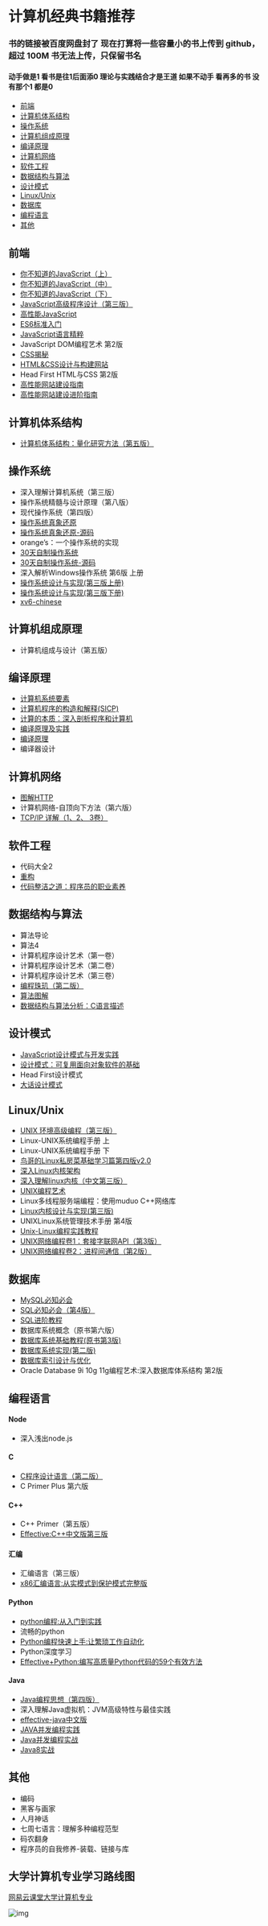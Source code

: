 # 计算机经典书籍推荐

### 书的链接被百度网盘封了 现在打算将一些容量小的书上传到 github，超过 100M 书无法上传，只保留书名

#### 动手做是1 看书是往1后面添0 理论与实践结合才是王道 如果不动手 看再多的书 没有那个1 都是0

* [前端](#前端)
* [计算机体系结构](#计算机体系结构)
* [操作系统](#操作系统)
* [计算机组成原理](#计算机组成原理)
* [编译原理](#编译原理)
* [计算机网络](#计算机网络)
* [软件工程](#软件工程)
* [数据结构与算法](#数据结构与算法)
* [设计模式](#设计模式)
* [Linux/Unix](#LinuxUnix)
* [数据库](#数据库)
* [编程语言](#编程语言)
* [其他](#其他)

## 前端
* [你不知道的JavaScript（上）](https://github.com/woai3c/recommended-books/blob/master/%E5%89%8D%E7%AB%AF/%E4%BD%A0%E4%B8%8D%E7%9F%A5%E9%81%93%E7%9A%84JavaScript%EF%BC%88%E4%B8%8A%E5%8D%B7%EF%BC%89.pdf)
* [你不知道的JavaScript（中）](https://github.com/woai3c/recommended-books/blob/master/%E5%89%8D%E7%AB%AF/%E4%BD%A0%E4%B8%8D%E7%9F%A5%E9%81%93%E7%9A%84JavaScript%EF%BC%88%E4%B8%AD%E5%8D%B7%EF%BC%89.pdf)
* [你不知道的JavaScript（下）](https://github.com/woai3c/recommended-books/blob/master/%E5%89%8D%E7%AB%AF/%E4%BD%A0%E4%B8%8D%E7%9F%A5%E9%81%93%E7%9A%84%20JavaScript%EF%BC%88%E4%B8%8B%E5%8D%B7%EF%BC%89.pdf)
* [JavaScript高级程序设计（第三版）](https://github.com/woai3c/recommended-books/blob/master/%E5%89%8D%E7%AB%AF/JavaScript%E9%AB%98%E7%BA%A7%E7%A8%8B%E5%BA%8F%E8%AE%BE%E8%AE%A1%EF%BC%88%E7%AC%AC3%E7%89%88%EF%BC%89.pdf)
* [高性能JavaScript](https://github.com/woai3c/recommended-books/blob/master/%E5%89%8D%E7%AB%AF/%E9%AB%98%E6%80%A7%E8%83%BDJavaScript.pdf)
* [ES6标准入门](http://es6.ruanyifeng.com/)
* [JavaScript语言精粹](https://github.com/woai3c/recommended-books/blob/master/%E5%89%8D%E7%AB%AF/JavaScript%E8%AF%AD%E8%A8%80%E7%B2%BE%E7%B2%B9%2B%2B%E4%BF%AE%E8%AE%A2%E7%89%88.pdf)
* JavaScript DOM编程艺术 第2版
* [CSS揭秘](https://github.com/woai3c/recommended-books/blob/master/%E5%89%8D%E7%AB%AF/css%E6%8F%AD%E7%A7%98.pdf)
* [HTML&CSS设计与构建网站](https://github.com/woai3c/recommended-books/blob/master/%E5%89%8D%E7%AB%AF/HTML%26CSS%E8%AE%BE%E8%AE%A1%E4%B8%8E%E6%9E%84%E5%BB%BA%E7%BD%91%E7%AB%99.pdf)
* Head First HTML与CSS 第2版
* [高性能网站建设指南](https://github.com/woai3c/recommended-books/blob/master/%E5%89%8D%E7%AB%AF/%E9%AB%98%E6%80%A7%E8%83%BD%E7%BD%91%E7%AB%99%E5%BB%BA%E8%AE%BE%E6%8C%87%E5%8D%97.pdf)
* [高性能网站建设进阶指南](https://github.com/woai3c/recommended-books/blob/master/%E5%89%8D%E7%AB%AF/%E9%AB%98%E6%80%A7%E8%83%BD%E7%BD%91%E7%AB%99%E5%BB%BA%E8%AE%BE%E8%BF%9B%E9%98%B6%E6%8C%87%E5%8D%97.pdf)

## 计算机体系结构
* [计算机体系结构：量化研究方法（第五版）](https://github.com/woai3c/recommended-books/blob/master/%E8%AE%A1%E7%AE%97%E6%9C%BA%E4%BD%93%E7%B3%BB%E7%BB%93%E6%9E%84/%E8%AE%A1%E7%AE%97%E6%9C%BA%E4%BD%93%E7%B3%BB%E7%BB%93%E6%9E%84%EF%BC%9A%E9%87%8F%E5%8C%96%E7%A0%94%E7%A9%B6%E6%96%B9%E6%B3%95%EF%BC%88%E7%AC%AC%E4%BA%94%E7%89%88%EF%BC%89.pdf)

## 操作系统
* 深入理解计算机系统（第三版）
* 操作系统精髓与设计原理（第八版）
* 现代操作系统（第四版）
* [操作系统真象还原](https://github.com/woai3c/recommended-books/blob/master/%E6%93%8D%E4%BD%9C%E7%B3%BB%E7%BB%9F/%E6%93%8D%E4%BD%9C%E7%B3%BB%E7%BB%9F%E7%9C%9F%E8%B1%A1%E8%BF%98%E5%8E%9F.pdf)
* [操作系统真象还原-源码](https://github.com/woai3c/recommended-books/blob/master/%E6%93%8D%E4%BD%9C%E7%B3%BB%E7%BB%9F/%E6%93%8D%E4%BD%9C%E7%B3%BB%E7%BB%9F%E7%9C%9F%E8%B1%A1%E8%BF%98%E5%8E%9F-%E9%99%84%E4%B9%A6%E4%BB%A3%E7%A0%81.tgz)
* orange’s：一个操作系统的实现
* [30天自制操作系统](https://github.com/woai3c/recommended-books/blob/master/%E6%93%8D%E4%BD%9C%E7%B3%BB%E7%BB%9F/30%E5%A4%A9%E8%87%AA%E5%88%B6%E6%93%8D%E4%BD%9C%E7%B3%BB%E7%BB%9F.pdf)
* [30天自制操作系统-源码](https://github.com/woai3c/recommended-books/blob/master/%E6%93%8D%E4%BD%9C%E7%B3%BB%E7%BB%9F/30dayMakeOS-master.zip)
* 深入解析Windows操作系统 第6版 上册
* [操作系统设计与实现(第三版上册)](https://github.com/woai3c/recommended-books/blob/master/%E6%93%8D%E4%BD%9C%E7%B3%BB%E7%BB%9F/%E6%93%8D%E4%BD%9C%E7%B3%BB%E7%BB%9F%E8%AE%BE%E8%AE%A1%E4%B8%8E%E5%AE%9E%E7%8E%B0(%E7%AC%AC%E4%B8%89%E7%89%88%E4%B8%8A%E5%86%8C).pdf)
* [操作系统设计与实现(第三版下册)](https://github.com/woai3c/recommended-books/blob/master/%E6%93%8D%E4%BD%9C%E7%B3%BB%E7%BB%9F/%E6%93%8D%E4%BD%9C%E7%B3%BB%E7%BB%9F%E8%AE%BE%E8%AE%A1%E4%B8%8E%E5%AE%9E%E7%8E%B0%2B%E7%AC%AC3%E7%89%88%2B%E4%B8%8B.pdf)
* [xv6-chinese](https://github.com/woai3c/recommended-books/blob/master/%E6%93%8D%E4%BD%9C%E7%B3%BB%E7%BB%9F/xv6-chinese.pdf)

## 计算机组成原理
* 计算机组成与设计（第五版）

## 编译原理
* [计算机系统要素](https://github.com/woai3c/recommended-books/blob/master/%E7%BC%96%E8%AF%91%E5%8E%9F%E7%90%86/%E8%AE%A1%E7%AE%97%E6%9C%BA%E7%B3%BB%E7%BB%9F%E8%A6%81%E7%B4%A0%EF%BC%9A%E4%BB%8E%E9%9B%B6%E5%BC%80%E5%A7%8B%E6%9E%84%E5%BB%BA%E7%8E%B0%E4%BB%A3%E8%AE%A1%E7%AE%97%E6%9C%BA.pdf)
* [计算机程序的构造和解释(SICP)](https://github.com/woai3c/recommended-books/blob/master/%E7%BC%96%E8%AF%91%E5%8E%9F%E7%90%86/sicp.pdf)
* [计算的本质：深入剖析程序和计算机](https://github.com/woai3c/recommended-books/blob/master/%E7%BC%96%E8%AF%91%E5%8E%9F%E7%90%86/%E8%AE%A1%E7%AE%97%E7%9A%84%E6%9C%AC%E8%B4%A8%EF%BC%9A%E6%B7%B1%E5%85%A5%E5%89%96%E6%9E%90%E7%A8%8B%E5%BA%8F%E5%92%8C%E8%AE%A1%E7%AE%97%E6%9C%BA_%E6%88%AA%E5%8F%96%E7%89%88.pdf)
* [编译原理及实践](https://github.com/woai3c/recommended-books/blob/master/%E7%BC%96%E8%AF%91%E5%8E%9F%E7%90%86/%E7%BC%96%E8%AF%91%E5%8E%9F%E7%90%86%E5%8F%8A%E5%AE%9E%E8%B7%B5.pdf)
* [编译原理](https://github.com/woai3c/recommended-books/blob/master/%E7%BC%96%E8%AF%91%E5%8E%9F%E7%90%86/%E7%BC%96%E8%AF%91%E5%8E%9F%E7%90%86.pdf)
* 编译器设计

## 计算机网络
* [图解HTTP](https://github.com/woai3c/recommended-books/blob/master/%E8%AE%A1%E7%AE%97%E6%9C%BA%E7%BD%91%E7%BB%9C/%E5%9B%BE%E8%A7%A3HTTP%20.pdf)
* 计算机网络-自顶向下方法（第六版）
* [TCP/IP 详解（1、2、 3卷）](https://github.com/woai3c/recommended-books/blob/master/%E8%AE%A1%E7%AE%97%E6%9C%BA%E7%BD%91%E7%BB%9C/TCP-IP%E8%AF%A6%E8%A7%A3(%E5%8D%B7%E4%B8%80%E3%80%81%E4%BA%8C%E3%80%81%E4%B8%89).pdf)

## 软件工程
* 代码大全2
* [重构](https://github.com/woai3c/recommended-books/blob/master/%E8%BD%AF%E4%BB%B6%E5%B7%A5%E7%A8%8B/%E9%87%8D%E6%9E%84_%E6%94%B9%E5%96%84%E6%97%A2%E6%9C%89%E4%BB%A3%E7%A0%81%E7%9A%84%E8%AE%BE%E8%AE%A1%5B%E9%AB%98%E6%B8%85%E7%89%88%5D.pdf)
* [代码整洁之道：程序员的职业素养](https://github.com/woai3c/recommended-books/blob/master/%E8%BD%AF%E4%BB%B6%E5%B7%A5%E7%A8%8B/%E4%BB%A3%E7%A0%81%E6%95%B4%E6%B4%81%E4%B9%8B%E9%81%93%EF%BC%9A%E7%A8%8B%E5%BA%8F%E5%91%98%E7%9A%84%E8%81%8C%E4%B8%9A%E7%B4%A0%E5%85%BB.pdf)

## 数据结构与算法
* 算法导论
* 算法4
* 计算机程序设计艺术（第一卷）
* 计算机程序设计艺术（第二卷）
* 计算机程序设计艺术（第三卷）
* [编程珠玑（第二版）](https://github.com/woai3c/recommended-books/blob/master/%E6%95%B0%E6%8D%AE%E7%BB%93%E6%9E%84%E4%B8%8E%E7%AE%97%E6%B3%95/%5B%E7%BC%96%E7%A8%8B%E7%8F%A0%E7%8E%91%EF%BC%88%E7%AC%AC2%E7%89%88%EF%BC%89%5D.%E9%BB%84%E5%80%A9.%E6%89%AB%E6%8F%8F%E7%89%88.pdf)
* [算法图解](https://github.com/woai3c/recommended-books/blob/master/%E6%95%B0%E6%8D%AE%E7%BB%93%E6%9E%84%E4%B8%8E%E7%AE%97%E6%B3%95/%E7%AE%97%E6%B3%95%E5%9B%BE%E8%A7%A3-python.pdf)
* [数据结构与算法分析：C语言描述](https://github.com/woai3c/recommended-books/blob/master/%E6%95%B0%E6%8D%AE%E7%BB%93%E6%9E%84%E4%B8%8E%E7%AE%97%E6%B3%95/%E6%95%B0%E6%8D%AE%E7%BB%93%E6%9E%84%E4%B8%8E%E7%AE%97%E6%B3%95%E5%88%86%E6%9E%90%EF%BC%9AC%E8%AF%AD%E8%A8%80%E6%8F%8F%E8%BF%B0.pdf)

## 设计模式
* [JavaScript设计模式与开发实践](https://github.com/woai3c/recommended-books/blob/master/%E8%AE%BE%E8%AE%A1%E6%A8%A1%E5%BC%8F/JavaScript%E8%AE%BE%E8%AE%A1%E6%A8%A1%E5%BC%8F%E4%B8%8E%E5%BC%80%E5%8F%91%E5%AE%9E%E8%B7%B5.pdf)
* [设计模式：可复用面向对象软件的基础](https://github.com/woai3c/recommended-books/blob/master/%E8%AE%BE%E8%AE%A1%E6%A8%A1%E5%BC%8F/%5B%E8%AE%BE%E8%AE%A1%E6%A8%A1%E5%BC%8F%EF%BC%9A%E5%8F%AF%E5%A4%8D%E7%94%A8%E9%9D%A2%E5%90%91%E5%AF%B9%E8%B1%A1%E8%BD%AF%E4%BB%B6%E7%9A%84%E5%9F%BA%E7%A1%80%5D.%E6%9C%BA%E6%A2%B0%E5%B7%A5%E4%B8%9A%E5%87%BA%E7%89%88%E7%A4%BE.%E6%89%AB%E6%8F%8F%E7%89%88.pdf)
* Head First设计模式
* [大话设计模式](https://github.com/woai3c/recommended-books/blob/master/%E8%AE%BE%E8%AE%A1%E6%A8%A1%E5%BC%8F/%E5%A4%A7%E8%AF%9D%E8%AE%BE%E8%AE%A1%E6%A8%A1%E5%BC%8F.pdf)

## Linux/Unix
* [UNIX 环境高级编程（第三版）](https://github.com/woai3c/recommended-books/blob/master/LinuxUnix/UNIX%20%E7%8E%AF%E5%A2%83%E9%AB%98%E7%BA%A7%E7%BC%96%E7%A8%8B%402013%20(%E7%AC%AC3%E7%89%88%20%E6%89%AB%E6%8F%8F%E7%89%88).pdf)
* Linux-UNIX系统编程手册 上
* Linux-UNIX系统编程手册 下
* [鸟哥的Linux私房菜基础学习篇第四版v2.0](https://github.com/woai3c/recommended-books/blob/master/LinuxUnix/%E9%B8%9F%E5%93%A5%E7%9A%84Linux%E7%A7%81%E6%88%BF%E8%8F%9C%E5%9F%BA%E7%A1%80%E5%AD%A6%E4%B9%A0%E7%AF%87%E7%AC%AC%E5%9B%9B%E7%89%88v2.0.pdf)
* [深入Linux内核架构](https://github.com/woai3c/recommended-books/blob/master/LinuxUnix/%E6%B7%B1%E5%85%A5Linux%E5%86%85%E6%A0%B8%E6%9E%B6%E6%9E%84.pdf)
* [深入理解linux内核（中文第三版）](https://github.com/woai3c/recommended-books/blob/master/LinuxUnix/%E6%B7%B1%E5%85%A5%E7%90%86%E8%A7%A3linux%E5%86%85%E6%A0%B8%EF%BC%88%E4%B8%AD%E6%96%87%E7%AC%AC%E4%B8%89%E7%89%88%EF%BC%89.pdf)
* [UNIX编程艺术](https://github.com/woai3c/recommended-books/blob/master/LinuxUnix/UNIX%E7%BC%96%E7%A8%8B%E8%89%BA%E6%9C%AF.pdf)
* Linux多线程服务端编程：使用muduo C++网络库
* [Linux内核设计与实现(第三版)](https://github.com/woai3c/recommended-books/blob/master/LinuxUnix/Linux%E5%86%85%E6%A0%B8%E8%AE%BE%E8%AE%A1%E4%B8%8E%E5%AE%9E%E7%8E%B0(%E7%AC%AC%E4%B8%89%E7%89%88%E4%B8%AD%E6%96%87%E9%AB%98%E6%B8%85%E5%B8%A6%E7%9B%AE%E5%BD%95).pdf)
* UNIXLinux系统管理技术手册 第4版
* [Unix-Linux编程实践教程](https://github.com/woai3c/recommended-books/blob/master/LinuxUnix/Unix-Linux%E7%BC%96%E7%A8%8B%E5%AE%9E%E8%B7%B5%E6%95%99%E7%A8%8B.pdf)
* [UNIX网络编程卷1：套接字联网API（第3版）](https://github.com/woai3c/recommended-books/blob/master/LinuxUnix/UNIX%E7%BD%91%E7%BB%9C%E7%BC%96%E7%A8%8B%E5%8D%B71%EF%BC%9A%E5%A5%97%E6%8E%A5%E5%AD%97%E8%81%94%E7%BD%91API%EF%BC%88%E7%AC%AC3%E7%89%88%EF%BC%89.pdf)
* [UNIX网络编程卷2：进程间通信（第2版）](https://github.com/woai3c/recommended-books/blob/master/LinuxUnix/UNIX%E7%BD%91%E7%BB%9C%E7%BC%96%E7%A8%8B%E5%8D%B72%EF%BC%9A%E8%BF%9B%E7%A8%8B%E9%97%B4%E9%80%9A%E4%BF%A1%EF%BC%88%E7%AC%AC2%E7%89%88%EF%BC%89.pdf)

## 数据库
* [MySQL必知必会](https://github.com/woai3c/recommended-books/blob/master/%E6%95%B0%E6%8D%AE%E5%BA%93/MySQL%E5%BF%85%E7%9F%A5%E5%BF%85%E4%BC%9A%20%E7%94%B5%E5%AD%90%E7%89%88.pdf)
* [SQL必知必会（第4版）](https://github.com/woai3c/recommended-books/blob/master/%E6%95%B0%E6%8D%AE%E5%BA%93/SQL%E5%BF%85%E7%9F%A5%E5%BF%85%E4%BC%9A%EF%BC%88%E7%AC%AC4%E7%89%88%EF%BC%89.pdf)
* [SQL进阶教程](https://github.com/woai3c/recommended-books/blob/master/%E6%95%B0%E6%8D%AE%E5%BA%93/SQL%E8%BF%9B%E9%98%B6%E6%95%99%E7%A8%8B.pdf)
* 数据库系统概念（原书第六版）
* [数据库系统基础教程(原书第3版)](https://github.com/woai3c/recommended-books/blob/master/%E6%95%B0%E6%8D%AE%E5%BA%93/%E6%95%B0%E6%8D%AE%E5%BA%93%E7%B3%BB%E7%BB%9F%E5%9F%BA%E7%A1%80%E6%95%99%E7%A8%8B(%E5%8E%9F%E4%B9%A6%E7%AC%AC3%E7%89%88).pdf)
* [数据库系统实现(第二版)](https://github.com/woai3c/recommended-books/blob/master/%E6%95%B0%E6%8D%AE%E5%BA%93/%E6%95%B0%E6%8D%AE%E5%BA%93%E7%B3%BB%E7%BB%9F%E5%AE%9E%E7%8E%B0(%E7%AC%AC%E4%BA%8C%E7%89%88).pdf)
* [数据库索引设计与优化](https://github.com/woai3c/recommended-books/blob/master/%E6%95%B0%E6%8D%AE%E5%BA%93/%E6%95%B0%E6%8D%AE%E5%BA%93%E7%B4%A2%E5%BC%95%E8%AE%BE%E8%AE%A1%E4%B8%8E%E4%BC%98%E5%8C%96.pdf)
* Oracle Database 9i 10g 11g编程艺术:深入数据库体系结构 第2版


## 编程语言
#### Node
* 深入浅出node.js

#### C
* [C程序设计语言（第二版）](https://github.com/woai3c/recommended-books/blob/master/%E7%BC%96%E7%A8%8B%E8%AF%AD%E8%A8%80/C%E7%A8%8B%E5%BA%8F%E8%AE%BE%E8%AE%A1%E8%AF%AD%E8%A8%80%EF%BC%88%E7%AC%AC2%E7%89%88%C2%B7%E6%96%B0%E7%89%88%EF%BC%89%E4%B9%A6%E7%AD%BE%E7%89%88.pdf)
* C Primer Plus 第六版

#### C++
* C++ Primer（第五版）
* [Effective:C++中文版第三版](https://github.com/woai3c/recommended-books/blob/master/%E7%BC%96%E7%A8%8B%E8%AF%AD%E8%A8%80/Effective%2BC%2B%2B%2B%E4%B8%AD%E6%96%87%E7%89%88%E7%AC%AC%E4%B8%89%E7%89%88.pdf)

#### 汇编
* 汇编语言（第三版）
* [x86汇编语言:从实模式到保护模式完整版](https://github.com/woai3c/recommended-books/blob/master/%E7%BC%96%E7%A8%8B%E8%AF%AD%E8%A8%80/x86%E6%B1%87%E7%BC%96%E8%AF%AD%E8%A8%80%20%20%E4%BB%8E%E5%AE%9E%E6%A8%A1%E5%BC%8F%E5%88%B0%E4%BF%9D%E6%8A%A4%E6%A8%A1%E5%BC%8F%E5%AE%8C%E6%95%B4%E7%89%88.pdf)

#### Python
* [python编程:从入门到实践](https://github.com/woai3c/recommended-books/blob/master/%E7%BC%96%E7%A8%8B%E8%AF%AD%E8%A8%80/Python%E7%BC%96%E7%A8%8B%E4%BB%8E%E5%85%A5%E9%97%A8%E5%88%B0%E5%AE%9E%E8%B7%B5.pdf)
* 流畅的python
* [Python编程快速上手:让繁琐工作自动化](https://github.com/woai3c/recommended-books/blob/master/%E7%BC%96%E7%A8%8B%E8%AF%AD%E8%A8%80/Python%E7%BC%96%E7%A8%8B%E5%BF%AB%E9%80%9F%E4%B8%8A%E6%89%8B%20%20%E8%AE%A9%E7%B9%81%E7%90%90%E5%B7%A5%E4%BD%9C%E8%87%AA%E5%8A%A8%E5%8C%96.pdf)
* Python深度学习
* [Effective+Python:编写高质量Python代码的59个有效方法](https://github.com/woai3c/recommended-books/blob/master/%E7%BC%96%E7%A8%8B%E8%AF%AD%E8%A8%80/Effective%2BPython.%E7%BC%96%E5%86%99%E9%AB%98%E8%B4%A8%E9%87%8FPython%E4%BB%A3%E7%A0%81%E7%9A%8459%E4%B8%AA%E6%9C%89%E6%95%88%E6%96%B9%E6%B3%95.Brett%2BSlatkin.pdf)

#### Java
* [Java编程思想（第四版）](https://github.com/woai3c/recommended-books/blob/master/%E7%BC%96%E7%A8%8B%E8%AF%AD%E8%A8%80/Java%E7%BC%96%E7%A8%8B%E6%80%9D%E6%83%B3%E7%AC%AC%E5%9B%9B%E7%89%88%E5%AE%8C%E6%95%B4%E4%B8%AD%E6%96%87%E9%AB%98%E6%B8%85%E7%89%88.pdf)
* 深入理解Java虚拟机：JVM高级特性与最佳实践
* [effective-java中文版](https://github.com/woai3c/recommended-books/blob/master/%E7%BC%96%E7%A8%8B%E8%AF%AD%E8%A8%80/effective-java.pdf)
* [JAVA并发编程实践](https://github.com/woai3c/recommended-books/blob/master/%E7%BC%96%E7%A8%8B%E8%AF%AD%E8%A8%80/JAVA%E5%B9%B6%E5%8F%91%E7%BC%96%E7%A8%8B%E5%AE%9E%E8%B7%B5.pdf)
* [Java并发编程实战](https://github.com/woai3c/recommended-books/blob/master/%E7%BC%96%E7%A8%8B%E8%AF%AD%E8%A8%80/Java%E5%B9%B6%E5%8F%91%E7%BC%96%E7%A8%8B%E5%AE%9E%E6%88%98.pdf)
* [Java8实战](https://github.com/woai3c/recommended-books/blob/master/%E7%BC%96%E7%A8%8B%E8%AF%AD%E8%A8%80/Java8%E5%AE%9E%E6%88%98.pdf)

## 其他
* 编码
* 黑客与画家
* 人月神话
* 七周七语言：理解多种编程范型 
* 码农翻身
* 程序员的自我修养-装载、链接与库

## 大学计算机专业学习路线图

[网易云课堂大学计算机专业](https://study.163.com/curricula/cs.htm)


![img](https://github.com/woai3c/recommended-books/blob/master/Computer%20Science.png)
